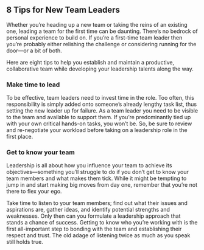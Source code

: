 ## 8 Tips for New Team Leaders
Whether you’re heading up a new team or taking the reins of an existing one, leading a team for the first time can be daunting. There’s no bedrock of personal experience to build on. If you’re a first-time team leader then you’re probably either relishing the challenge or considering running for the door—or a bit of both.

Here are eight tips to help you establish and maintain a productive, collaborative team while developing your leadership talents along the way.

### Make time to lead
To be effective, team leaders need to invest time in the role. Too often, this responsibility is simply added onto someone’s already lengthy task list, thus setting the new leader up for failure. As a team leader you need to be visible to the team and available to support them. If you’re predominantly tied up with your own critical hands-on tasks, you won’t be. So, be sure to review and re-negotiate your workload before taking on a leadership role in the first place.

### Get to know your team
Leadership is all about how you influence your team to achieve its objectives—something you’ll struggle to do if you don’t get to know your team members and what makes them tick. While it might be tempting to jump in and start making big moves from day one, remember that you’re not there to flex your ego.

Take time to listen to your team members; find out what their issues and aspirations are, gather ideas, and identify potential strengths and weaknesses. Only then can you formulate a leadership approach that stands a chance of success. Getting to know who you’re working with is the first all-important step to bonding with the team and establishing their respect and trust. The old adage of listening twice as much as you speak still holds true.